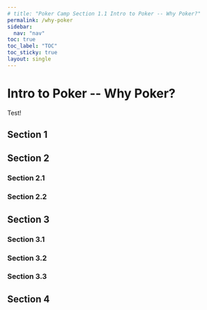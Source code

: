 ```yaml
---
# title: "Poker Camp Section 1.1 Intro to Poker -- Why Poker?"
permalink: /why-poker
sidebar:
  nav: "nav"
toc: true
toc_label: "TOC"
toc_sticky: true
layout: single
---
```


# Intro to Poker -- Why Poker? 
Test!


## Section 1

## Section 2
### Section 2.1
### Section 2.2


## Section 3
### Section 3.1
### Section 3.2
### Section 3.3

## Section 4
